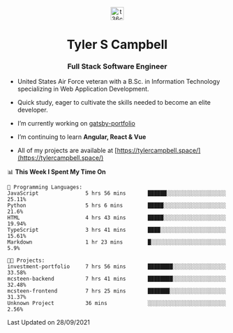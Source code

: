 <p align="center">
<a href="https://www.linkedin.com/in/t36campbell" target="blank"><img align="center" src="https://ik.imagekit.io/t36campbell/Portfolio/linkedin.png.original_m8bbGgPh6.png" alt="t36campbell" height="30" width="30" /></a>
</p>
<h1 align="center">Tyler S Campbell</h1>
<h3 align="center">Full Stack Software Engineer</h3>

* United States Air Force veteran with a B.Sc. in Information Technology specializing in Web Application Development. 

* Quick study, eager to cultivate the skills needed to become an elite developer.

* I’m currently working on [gatsby-portfolio](https://github.com/t36campbell/gatsby-portfolio)

* I’m continuing to learn **Angular, React & Vue**

* All of my projects are available at [https://tylercampbell.space/](https://tylercampbell.space/)

<!--START_SECTION:waka-->
📊 **This Week I Spent My Time On** 

```text
💬 Programming Languages: 
JavaScript               5 hrs 56 mins       ██████░░░░░░░░░░░░░░░░░░░   25.11% 
Python                   5 hrs 6 mins        █████░░░░░░░░░░░░░░░░░░░░   21.6% 
HTML                     4 hrs 43 mins       █████░░░░░░░░░░░░░░░░░░░░   19.94% 
TypeScript               3 hrs 41 mins       ████░░░░░░░░░░░░░░░░░░░░░   15.61% 
Markdown                 1 hr 23 mins        █░░░░░░░░░░░░░░░░░░░░░░░░   5.9%

🐱‍💻 Projects: 
investment-portfolio     7 hrs 56 mins       ████████░░░░░░░░░░░░░░░░░   33.58% 
mcsteen-backend          7 hrs 41 mins       ████████░░░░░░░░░░░░░░░░░   32.48% 
mcsteen-frontend         7 hrs 25 mins       ███████░░░░░░░░░░░░░░░░░░   31.37% 
Unknown Project          36 mins             ░░░░░░░░░░░░░░░░░░░░░░░░░   2.56%

```


 Last Updated on 28/09/2021
<!--END_SECTION:waka-->
